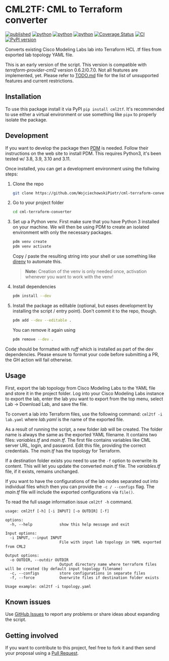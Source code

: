 # CML2TF: CML to Terraform converter

[![published](https://static.production.devnetcloud.com/codeexchange/assets/images/devnet-published.svg)](https://developer.cisco.com/codeexchange/github/repo/WojciechowskiPiotr/cml-terraform-converter)
[![python](https://img.shields.io/badge/Python-3.9-3776AB.svg?style=flat&logo=python&logoColor=white)](https://www.python.org)
[![python](https://img.shields.io/badge/Python-3.10-3776AB.svg?style=flat&logo=python&logoColor=white)](https://www.python.org)
[![python](https://img.shields.io/badge/Python-3.11-3776AB.svg?style=flat&logo=python&logoColor=white)](https://www.python.org)
[![Coverage Status](https://coveralls.io/repos/github/WojciechowskiPiotr/cml-terraform-converter/badge.svg)](https://coveralls.io/github/WojciechowskiPiotr/cml-terraform-converter)
[![CI](https://github.com/WojciechowskiPiotr/cml-terraform-converter/actions/workflows/python-package.yml/badge.svg)](https://github.com/WojciechowskiPiotr/cml-terraform-converter/actions/workflows/python-package.yml)
[![PyPI version](https://badge.fury.io/py/virl2-client.svg)](https://badge.fury.io/py/virl2-client)

Converts existing Cisco Modeling Labs lab into Terraform HCL .tf files from exported lab topology YAML file.

This is an early version of the script. This version is compatible with *terraform-provider-cml2* version 0.6.2/0.7.0. Not all features are implemented, yet. Please refer to [TODO.md](https://github.com/WojciechowskiPiotr/cml-terraform-converter/TODO.md) file for the list of unsupported features and current restrictions.

## Installation

To use this package install it via PyPI `pip install cml2tf`.  It's recommended to use either a virtual environment or use something like `pipx` to properly isolate the package.

## Development

If you want to develop the package then [PDM](https://pdm-project.org/latest/) is needed.  Follow their instructions on the web site to install PDM.  This requires Python3, it's been tested w/ 3.8, 3.9, 3.10 and 3.11.

Once installed, you can get a development environment using the follwing steps:

1. Clone the repo
    ```bash
    git clone https://github.com/WojciechowskiPiotr/cml-terraform-converter.git
    ```
2. Go to your project folder
    ```bash
    cd cml-terraform-converter
    ```
3. Set up a Python venv. First make sure that you have Python 3 installed on your machine. We will then be using PDM to create an isolated environment with only the necessary packages.
    ```bash
    pdm venv create
    pdm venv activate
    ```
    Copy / paste the resulting string into your shell or use something like [direnv](https://direnv.net) to automate this.

    > **Note:** Creation of the venv is only needed once, activation whenever you want to work with the venv!
4. Install dependencies
    ```bash
    pdm install --dev
    ```
5. Install the package as editable (optional, but eases development by installing the script / entry point). Don't commit it to the repo, though.
    ```bash
    pdm add --dev --editable .
    ```
    You can remove it again using
    ```bash
    pdm remove --dev .
    ```

Code should be formatted with _ruff_ which is installed as part of the dev dependencies.  Please ensure to format your code before submitting a PR, the GH action will fail otherwise.

## Usage

First, export the lab topology from Cisco Modeling Labs to the YAML file and store it in the project folder. Log into your Cisco Modeling Labs instance to export the lab, enter the lab you want to export from the top menu, select Lab → Download Lab, and save the file.

To convert a lab into Terraform files, use the following command: `cml2tf -i lab.yaml` where _lab.yaml_ is the name of the exported file.

As a result of running the script, a new folder _lab_ will be created. The folder name is always the same as the exported YAML filename. It contains two files: _variables.tf_ and _main.tf_. The first file contains variables like CML server URL, login, and password. Edit this file, providing the correct credentials. The _main.tf_ has the topology for Terraform.

If a destination folder exists you need to use the `-f` option to overwrite its content. This will let you update the converted _main.tf_ file. The _variables.tf_ file, if it exists, remains unchanged.

If you want to have the configurations of the lab nodes separated out into individual files which then you can provide the `-c / --configs` flag.  The _main.tf_ file will include the exported configurations via `file()`.

To read the full usage information issue `cml2tf -h` command.

```commandline
usage: cml2tf [-h] [-i INPUT] [-o OUTDIR] [-f]

options:
  -h, --help            show this help message and exit

Input options:
  -i INPUT, --input INPUT
                        File with input lab topology in YAML exported from CML2

Output options:
  -o OUTDIR, --outdir OUTDIR
                        Output directory name where terraform files will be created (by default input topology filename)
  -c, --configs         store configurations in separate files
  -f, --force           Overwrite files if destination folder exists

Usage example: cml2tf -i topology.yaml
```

## Known issues

Use [GitHub Issues](https://github.com/WojciechowskiPiotr/cml-terraform-converter/issues) to report any problems or share ideas about expanding the script.

## Getting involved

If you want to contribute to this project, feel free to fork it and then send your proposal using a [Pull Request](https://github.com/WojciechowskiPiotr/cml-terraform-converter/pulls).

